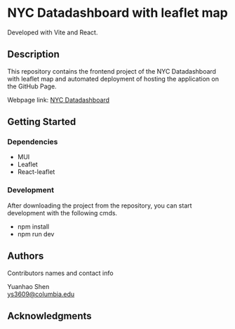 # NYC Datadashboard with leaflet map

Developed with Vite and React.

## Description

This repository contains the frontend project of the NYC Datadashboard with leaflet map and automated deployment of hosting the application on the GitHub Page.

Webpage link: [NYC Datadashboard](https://syh369.github.io/nyc-map-datadashboard-page/)

## Getting Started

### Dependencies

* MUI
* Leaflet
* React-leaflet

### Development

After downloading the project from the repository, you can start development with the following cmds.

* npm install
* npm run dev

## Authors

Contributors names and contact info

Yuanhao Shen  
[ys3609@columbia.edu](mailto:ys3609@columbia.edu)

## Acknowledgments
